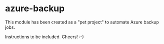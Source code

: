 ﻿# azure-backup
This module has been created as a "pet project" to automate Azure backup jobs.

Instructions to be included.  Cheers!  :-)
